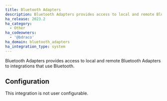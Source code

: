 ```yaml
---
title: Bluetooth Adapters
description: Bluetooth Adapters provides access to local and remote Bluetooth Adapters
ha_release: 2023.2
ha_category:
  - Other
ha_codeowners:
  - '@bdraco'
ha_domain: bluetooth_adapters
ha_integration_type: system
---
```


Bluetooth Adapters provides access to local and remote Bluetooth Adapters to integrations that use Bluetooth.

## Configuration

This integration is not user configurable.
